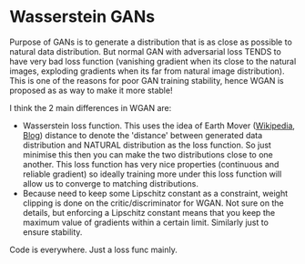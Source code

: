 # Wasserstein GANs

Purpose of GANs is to generate a distribution that is as close as possible to natural data distribution. But normal GAN with adversarial loss TENDS to have very bad loss function (vanishing gradient when its close to the natural images, exploding gradients when its far from natural image distribution). This is one of the reasons for poor GAN training stability, hence WGAN is proposed as as way to make it more stable!

I think the 2 main differences in WGAN are:
- Wasserstein loss function. This uses the idea of Earth Mover ([Wikipedia](https://en.wikipedia.org/wiki/Earth_mover%27s_distance), [Blog](https://jonathan-hui.medium.com/gan-spectral-normalization-893b6a4e8f53)) distance to denote the 'distance' between generated data distribution and NATURAL distribution as the loss function. So just minimise this then you can make the two distributions close to one another. This loss function has very nice properties (continuous and reliable gradient) so ideally training more under this loss function will allow us to converge to matching distributions.
-  Because need to keep some Lipschitz constant as a constraint, weight clipping is done on the critic/discriminator for WGAN. Not sure on the details, but enforcing a Lipschitz constant means that you keep the maximum value of gradients within a certain limit. Similarly just to ensure stability.

Code is everywhere. Just a loss func mainly.
